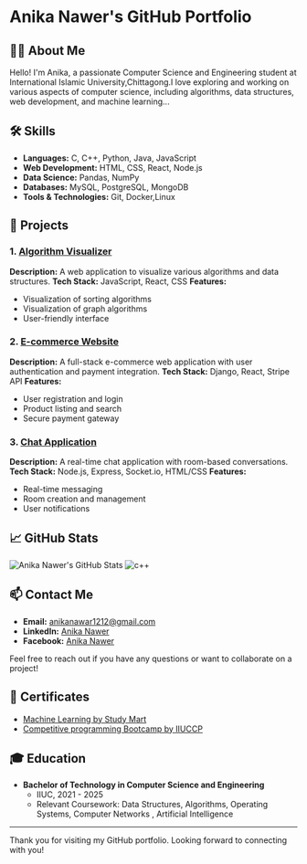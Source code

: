 # Anika Nawer's GitHub Portfolio

## 👨‍💻 About Me

Hello! I'm Anika, a passionate Computer Science and Engineering student at International Islamic University,Chittagong.I love exploring and working on various aspects of computer science, including algorithms, data structures, web development, and machine learning...

## 🛠️ Skills

- **Languages:** C, C++, Python, Java, JavaScript
- **Web Development:** HTML, CSS, React, Node.js
- **Data Science:** Pandas, NumPy
- **Databases:** MySQL, PostgreSQL, MongoDB
- **Tools & Technologies:** Git, Docker,Linux

## 🌟 Projects

### 1. [Algorithm Visualizer](https://github.com/johndoe/algorithm-visualizer)
**Description:** A web application to visualize various algorithms and data structures.
**Tech Stack:** JavaScript, React, CSS
**Features:**
- Visualization of sorting algorithms
- Visualization of graph algorithms
- User-friendly interface

### 2. [E-commerce Website](https://github.com/johndoe/e-commerce-website)
**Description:** A full-stack e-commerce web application with user authentication and payment integration.
**Tech Stack:** Django, React, Stripe API
**Features:**
- User registration and login
- Product listing and search
- Secure payment gateway

### 3. [Chat Application](https://github.com/johndoe/chat-application)
**Description:** A real-time chat application with room-based conversations.
**Tech Stack:** Node.js, Express, Socket.io, HTML/CSS
**Features:**
- Real-time messaging
- Room creation and management
- User notifications

## 📈 GitHub Stats

![Anika Nawer's GitHub Stats](https://github-readme-stats.vercel.app/api?username=anikaanawer&show_icons=true&theme=radical)
![c++](https://github-readme-stats.vercel.app/api/top-langs/?username=anikaanawer&layout=compact&theme=radical)

## 📫 Contact Me

- **Email:** [anikanawar1212@gmail.com](mailto:john.doe@example.com)
- **LinkedIn:** [Anika Nawer](https://www.linkedin.com/in/anikanawer007/)
- **Facebook:** [Anika Nawer](https://www.facebook.com/anika.nawer.56232)

Feel free to reach out if you have any questions or want to collaborate on a project!

## 📜 Certificates

- [Machine Learning by Study Mart](https://www.coursera.org/account/accomplishments/certificate/ABC123)
- [Competitive programming Bootcamp by IIUCCP](https://www.udemy.com/certificate/DEF456)

## 🎓 Education

- **Bachelor of Technology in Computer Science and Engineering**
  - IIUC, 2021 - 2025
  - Relevant Coursework: Data Structures, Algorithms, Operating Systems, Computer Networks , Artificial Intelligence

---

Thank you for visiting my GitHub portfolio. Looking forward to connecting with you!

